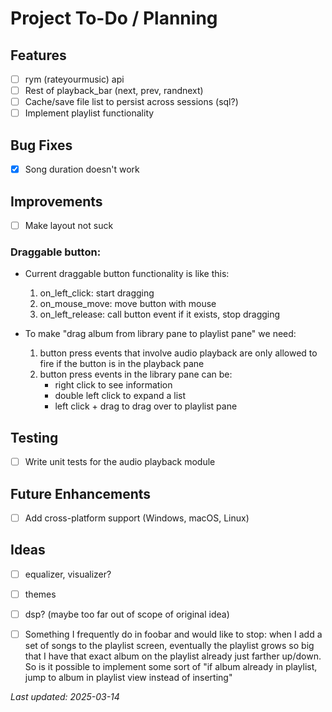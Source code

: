 # Project To-Do / Planning

## Features
- [ ] rym (rateyourmusic) api
- [ ] Rest of playback_bar (next, prev, randnext)
- [ ] Cache/save file list to persist across sessions (sql?)
- [ ] Implement playlist functionality

## Bug Fixes
- [x] Song duration doesn't work

## Improvements
- [ ] Make layout not suck
### Draggable button:
- Current draggable button functionality is like this:
    1. on_left_click: start dragging
    2. on_mouse_move: move button with mouse
    3. on_left_release: call button event if it exists, stop dragging

- To make "drag album from library pane to playlist pane" we need:
    1. button press events that involve audio playback are only allowed to fire
       if the button is in the playback pane
    2. button press events in the library pane can be:
        - right click to see information
        - double left click to expand a list
        - left click + drag to drag over to playlist pane





## Testing
- [ ] Write unit tests for the audio playback module

## Future Enhancements
- [ ] Add cross-platform support (Windows, macOS, Linux)

## Ideas
- [ ] equalizer, visualizer?
- [ ] themes
- [ ] dsp? (maybe too far out of scope of original idea)
- [ ] Something I frequently do in foobar and would like to stop: when I add a
set of songs to the playlist screen, eventually the playlist grows so big that I
have that exact album on the playlist already just farther up/down. So is it
possible to implement some sort of "if album already in playlist, jump to album
in playlist view instead of inserting"


_Last updated: 2025-03-14_
